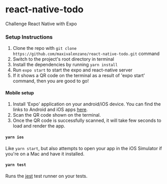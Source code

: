 # react-native-todo
Challenge React Native with Expo

### Setup Instructions

1. Clone the repo with `git clone https://github.com/maxivalenzano/react-native-todo.git` command
2. Switch to the project's root directory in terminal
3. Install the dependencies by running `yarn install`
4. Run `expo start` to start the expo and react-native server
5. If it shows a QR code on the terminal as a result of 'expo start' command, then you are good to go!

#### Mobile setup
1. Install 'Expo' application on your android/iOS device. You can find the links to Android and iOS apps [here](https://expo.dev/tools).
2. Scan the QR code shown on the terminal.
3. Once the QR code is successfully scanned, it will take few seconds to load and render the app.

#### `yarn ios`

Like `yarn start`, but also attempts to open your app in the iOS Simulator if you're on a Mac and have it installed.

#### `yarn test`

Runs the [jest](https://github.com/facebook/jest) test runner on your tests.
